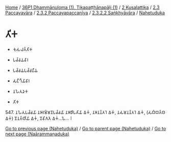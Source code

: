 
[Home](/) / [36P1 Dhammānuloma (1), Tikapaṭṭhānapāḷi (1)](../../../../../../36P1.md) / [2 Kusalattika](../../../../../2.md) / [2.3 Paccayavāra](../../../../2.3.md) / [2.3.2 Paccayapaccanīya](../../../2.3.2.md) / [2.3.2.2 Saṅkhyāvāra](../../2.3.2.2.md) / [Nahetuduka](../Nahetuduka.md)

# 𑀢𑀺𑀓

* 𑀓𑀼𑀲𑀮𑀢𑁆𑀢𑀺𑀓

* 𑀧𑀘𑁆𑀘𑀬𑀯𑀸𑀭

* 𑀧𑀘𑁆𑀘𑀬𑀧𑀘𑁆𑀘𑀦𑀻𑀬

* 𑀲𑀗𑁆𑀔𑁆𑀬𑀸𑀯𑀸𑀭

* 𑀦𑀳𑁂𑀢𑀼𑀤𑀼𑀓

* 𑀢𑀺𑀓

547\. 𑀦𑀳𑁂𑀢𑀼𑀧𑀘𑁆𑀘𑀬𑀸 𑀦𑀆𑀭𑀫𑁆𑀫𑀡𑀧𑀘𑁆𑀘𑀬𑀸 𑀦𑀅𑀥𑀺𑀧𑀢𑀺𑀬𑀸 𑀏𑀓𑀁, 𑀦𑀅𑀦𑀦𑁆𑀢𑀭𑁂 𑀏𑀓𑀁, 𑀦𑀲𑀫𑀦𑀦𑁆𑀢𑀭𑁂 𑀏𑀓𑀁, (𑀲𑀩𑁆𑀩𑀢𑁆𑀣 𑀏𑀓𑀁) 𑀦𑁄𑀦𑀢𑁆𑀣𑀺𑀬𑀸 𑀏𑀓𑀁, 𑀦𑁄𑀯𑀺𑀕𑀢𑁂 𑀏𑀓𑀁…𑀧𑁂… 𑁇

[Go to previous page (Nahetuduka)](../Nahetuduka.md) / [Go to parent page (Nahetuduka)](../Nahetuduka.md) / [Go to next page (Naārammaṇaduka)](../Naarammanaduka.md)



